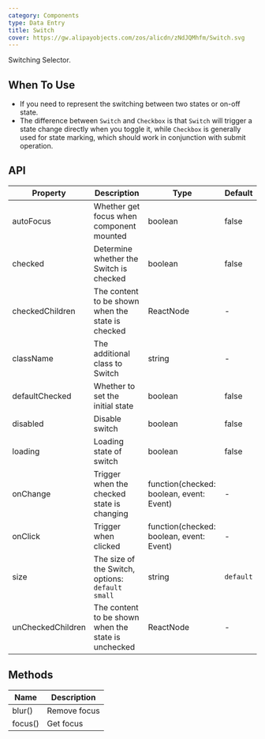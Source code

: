 ```yaml
---
category: Components
type: Data Entry
title: Switch
cover: https://gw.alipayobjects.com/zos/alicdn/zNdJQMhfm/Switch.svg
---
```


Switching Selector.

## When To Use

- If you need to represent the switching between two states or on-off state.
- The difference between `Switch` and `Checkbox` is that `Switch` will trigger a state change directly when you toggle it, while `Checkbox` is generally used for state marking, which should work in conjunction with submit operation.

## API

| Property | Description | Type | Default |
| --- | --- | --- | --- |
| autoFocus | Whether get focus when component mounted | boolean | false |
| checked | Determine whether the Switch is checked | boolean | false |
| checkedChildren | The content to be shown when the state is checked | ReactNode | - |
| className | The additional class to Switch | string | - |
| defaultChecked | Whether to set the initial state | boolean | false |
| disabled | Disable switch | boolean | false |
| loading | Loading state of switch | boolean | false |
| onChange | Trigger when the checked state is changing | function(checked: boolean, event: Event) | - |
| onClick | Trigger when clicked | function(checked: boolean, event: Event) | - |
| size | The size of the Switch, options: `default` `small` | string | `default` |
| unCheckedChildren | The content to be shown when the state is unchecked | ReactNode | - |

## Methods

| Name    | Description  |
| ------- | ------------ |
| blur()  | Remove focus |
| focus() | Get focus    |
